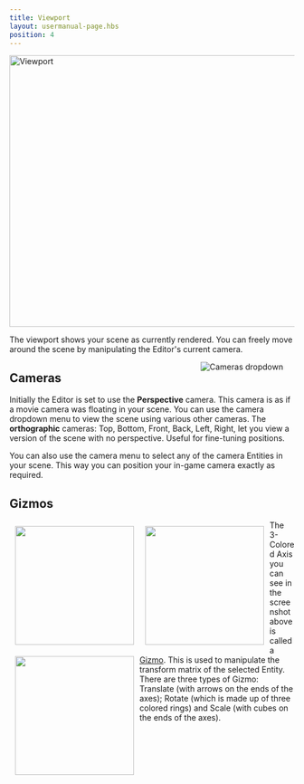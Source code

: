 ```yaml
---
title: Viewport
layout: usermanual-page.hbs
position: 4
---
```


<img alt="Viewport" width="640" height="480" src="/images/user-manual/editor/viewport/viewport.jpg">

The viewport shows your scene as currently rendered. You can freely move around the scene by manipulating the Editor's current camera.

<img alt="Cameras dropdown" src="/images/user-manual/editor/viewport/camera-dropdown.jpg" style="float:right; padding: 20px; padding-top: 0px;">

## Cameras

Initially the Editor is set to use the **Perspective** camera. This camera is as if a movie camera was floating in your scene. You can use the camera dropdown menu to view the scene using various other cameras. The **orthographic** cameras: Top, Bottom, Front, Back, Left, Right, let you view a version of the scene with no perspective. Useful for fine-tuning positions.

You can also use the camera menu to select any of the camera Entities in your scene. This way you can position your in-game camera exactly as required.

## Gizmos

<img src="/images/user-manual/editor/viewport/translate.jpg" style="width:210px; float: left; padding: 10px;">
<img src="/images/user-manual/editor/viewport/rotate.jpg" style="width:210px; float: left; padding: 10px;">
<img src="/images/user-manual/editor/viewport/scale.jpg" style="width:210px; float: left; padding: 10px;">

The 3-Colored Axis you can see in the screenshot above is called a [Gizmo][1]. This is used to manipulate the transform matrix of the selected Entity. There are three types of Gizmo: Translate (with arrows on the ends of the axes); Rotate (which is made up of three colored rings) and Scale (with cubes on the ends of the axes).

[1]: /user-manual/glossary#gizmo
